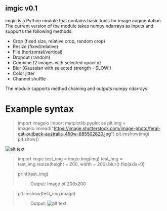 ## imgic v0.1

imgic is a Python module that contains basic tools for image augmentation. The
current version of the module takes numpy ndarrays as inputs and supports the 
following methods:

- Crop (fixed size, relative crop, random crop)
- Resize (fixed/relative)
- Flip (horizontal/vertical)
- Dropout (random)
- Combine (2 images with selected opacity)
- Blur (Gaussian with selected strength - SLOW!)
- Color jitter
- Channel shuffle

The module supports method chaining and outputs numpy ndarrays.

# Example syntax

> import imageio
> import matplotlib.pyplot as plt
> img = imageio.imread("https://image.shutterstock.com/image-photo/feral-cat-outback-australia-450w-685502620.jpg")
> plt.imshow(img)
> plt.show()

![alt text](https://image.shutterstock.com/image-photo/feral-cat-outback-australia-450w-685502620.jpg)

> import imgic
> test_img = imgio.Img(img)
> test_img = test_img.resize(height = 200, width = 200).blur().flip(axis=0)

> print(test_img)
>> Output: Image of 200x200

> plt.imshow(test_img.image)
>> Output: 
![alt text](https://i.ibb.co/KF53Jrw/Figure-1.png)



